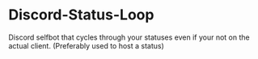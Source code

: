 # Discord-Status-Loop
Discord selfbot that cycles through your statuses even if your not on the actual client. (Preferably used to host a status)

